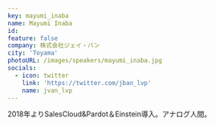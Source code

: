 ```yaml
---
key: mayumi_inaba
name: Mayumi Inaba
id: 
feature: false
company: 株式会社ジェイ・バン
city: 'Toyama'
photoURL: /images/speakers/mayumi_inaba.jpg
socials:
  - icon: twitter
    link: 'https://twitter.com/jban_lvp'
    name: jvan_lvp
---
```

2018年よりSalesCloud&Pardot＆Einstein導入。アナログ人間。
